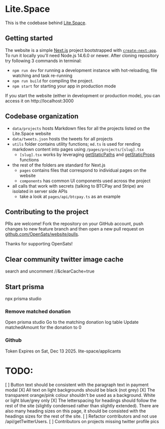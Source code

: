 # Lite.Space

This is the codebase behind [Lite.Space](https://Lite.Space).

## Getting started

The website is a simple [Next.js](https://nextjs.org/) project bootstrapped with [`create-next-app`](https://github.com/vercel/next.js/tree/canary/packages/create-next-app). To run it locally you'll need Node.js 14.6.0 or newer. After cloning repository try following 3 commands in terminal:

- `npm run dev` for running a development instance with hot-reloading, file watching and task re-running
- `npm run build` for compiling the project.
- `npm start` for starting your app in production mode

If you start the website (either in development or production mode), you can access it on http://localhost:3000

## Codebase organization

- `data/projects` hosts Markdown files for all the projects listed on the Lite.Space website
- `data/tweets.json` hosts the tweets for all projects
- `utils` folder contains utility functions; `md.ts` is used for rending markdown content into pages using `/pages/projects/[slug].tsx`
  - `[slug].tsx` works by leveraging [getStaticPaths](https://nextjs.org/docs/basic-features/data-fetching/get-static-paths) and [getStaticProps](https://nextjs.org/docs/basic-features/data-fetching/get-static-props) functions
- the rest of the folders are standard for Next.js
  - `pages` contains files that correspond to individual pages on the website
  - `components` has common UI components used across the project
- all calls that work with secrets (talking to BTCPay and Stripe) are isolated in server side APIs
  - take a look at `pages/api/btcpay.ts` as an example

## Contributing to the project

PRs are welcome! Fork the repository on your GitHub account, push changes to new feature branch and then open a new pull request on [github.com/OpenSats/website/pulls](github.com/OpenSats/website/pulls).

Thanks for supporting OpenSats!

## Clear community twitter image cache

search and uncomment //&clearCache=true

## Start prisma

npx prisma studio

### Remove matched donation

Open prisma studio
Go to the matching donation log table
Update matchedAmount for the donation to 0

### Github

Token Expires on Sat, Dec 13 2025.
lite-space/applicants

# TODO:

[ ] Button text should be consistent with the paragraph text in payment modal
[X] All text on light backgrounds should be black (not grey)
[X] The transparent orange/pink colour shouldn't be used as a background. White or light blue/grey only
[X] The letterspacing for headings should follow the rest of the site (slightly condensed rather than slightly extended). There are also many heading sizes on this page, it should be consisted with the headings sizes for the rest of the site.
[ ] Refactor contributors and not use /api/getTwitterUsers.
[ ] Contributors on projects missing twitter profile pics
